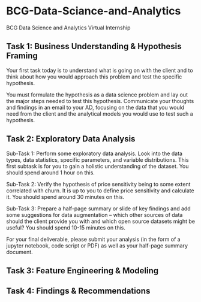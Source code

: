 # BCG-Data-Sciance-and-Analytics
BCG Data Science and Analytics Virtual Internship

Task 1: Business Understanding & Hypothesis Framing
---------------------------------------------------
Your first task today is to understand what is going on with the client and to think about how you would approach this problem and test the specific hypothesis.

You must formulate the hypothesis as a data science problem and lay out the major steps needed to test this hypothesis. Communicate your thoughts and findings in an email to your AD, focusing on the data that you would need from the client and the analytical models you would use to test such a hypothesis.

Task 2: Exploratory Data Analysis
---------------------------------
Sub-Task 1:
Perform some exploratory data analysis. Look into the data types, data statistics, specific parameters, and variable distributions. This first subtask is for you to gain a holistic understanding of the dataset. You should spend around 1 hour on this.

Sub-Task 2:
Verify the hypothesis of price sensitivity being to some extent correlated with churn. It is up to you to define price sensitivity and calculate it. You should spend around 30 minutes on this.


Sub-Task 3:
Prepare a half-page summary or slide of key findings and add some suggestions for data augmentation – which other sources of data should the client provide you with and which open source datasets might be useful? You should spend 10-15 minutes on this.

For your final deliverable, please submit your analysis (in the form of a jupyter notebook, code script or PDF) as well as your half-page summary document.

Task 3: Feature Engineering & Modeling
--------------------------------------

Task 4: Findings & Recommendations
----------------------------------
